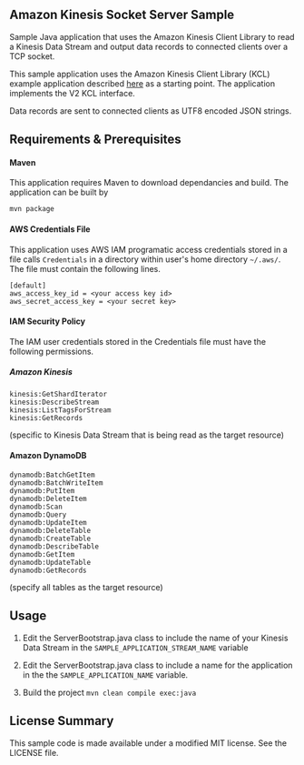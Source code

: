 ## Amazon Kinesis Socket Server Sample

Sample Java application that uses the Amazon Kinesis Client Library to read a Kinesis Data Stream and output data records to connected clients over a TCP socket.

This sample application uses the Amazon Kinesis Client Library (KCL) example application described [here](https://docs.aws.amazon.com/streams/latest/dev/kinesis-record-processor-implementation-app-java.html) as a starting point. The application implements the V2 KCL interface.

Data records are sent to connected clients as UTF8 encoded JSON strings.

## Requirements & Prerequisites

#### Maven

This application requires Maven to download dependancies and build. The application can be built by
```
mvn package
```

#### AWS Credentials File

This application uses AWS IAM programatic access credentials stored in a file calls `Credentials` in a directory within user's home directory `~/.aws/`.  The file must contain the following lines.
```
[default]
aws_access_key_id = <your access key id>
aws_secret_access_key = <your secret key>
```

#### IAM Security Policy

The IAM user credentials stored in the Credentials file must have the following permissions.

##### Amazon Kinesis
```
kinesis:GetShardIterator
kinesis:DescribeStream
kinesis:ListTagsForStream
kinesis:GetRecords
```
(specific to Kinesis Data Stream that is being read as the target resource)

#### Amazon DynamoDB

```
dynamodb:BatchGetItem
dynamodb:BatchWriteItem
dynamodb:PutItem
dynamodb:DeleteItem
dynamodb:Scan
dynamodb:Query
dynamodb:UpdateItem
dynamodb:DeleteTable
dynamodb:CreateTable
dynamodb:DescribeTable
dynamodb:GetItem
dynamodb:UpdateTable
dynamodb:GetRecords
```
(specify all tables as the target resource)

## Usage
1. Edit the ServerBootstrap.java class to include the name of your Kinesis Data Stream in the `SAMPLE_APPLICATION_STREAM_NAME` variable

2. Edit the ServerBootstrap.java class to include a name for the application in the the `SAMPLE_APPLICATION_NAME` variable.

3. Build the project
```mvn clean compile exec:java```


## License Summary

This sample code is made available under a modified MIT license. See the LICENSE file.
